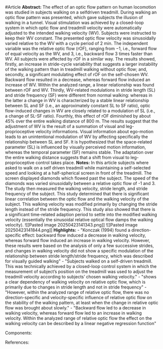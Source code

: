 #Article 
**Abstract:**
	The effect of an optic flow pattern on human locomotion was studied in subjects walking on a selfdriven treadmill. During walking an optic flow pattern was presented, which gave subjects the illusion of walking in a tunnel. Visual stimulation was achieved by a closed-loop system in which optic flow and treadmill velocity were automatically adjusted to the intended walking velocity (WV). Subjects were instructed to keep their WV constant. The presented optic flow velocity was sinusoidally varied relative to the WV with a cycle period of 2 min. The independent variable was the relative optic flow (rOF), ranging from −1, i.e., forward flow of equal velocity as the WV, and 3, i.e., backward flow 3 times faster than WV. All subjects were affected by rOF in a similar way. The results showed, firstly, an increase in stride-cycle variability that suggests a larger instability of the walking pattern than in treadmill walking without optic flow; and, secondly, a significant modulating effect of rOF on the self-chosen WV. Backward flow resulted in a decrease, whereas forward flow induced an increase of WV. Within the analyzed range, a linear relationship was found between rOF and WV. Thirdly, WV-related modulations in stride length (SL) and stride frequency (SF) were different from normal walking: whereas in the latter a change in WV is characterized by a stable linear relationship between SL and SF (i.e., an approximately constant SL to SF ratio), optic flow-induced changes in WV are closely related to a modulation of SL (i.e., a change of SL-SF ratio). Fourthly, this effect of rOF diminished by about 45% over the entire walking distance of 800 m. The results suggest that the adjustment of WV is the result of a summation of visual and leg-proprioceptive velocity informations. Visual information about ego-motion leads to an unintentional modulation of WV by affecting specifically the relationship between SL and  SF. It is hypothesized that the space-related parameter (SL) is influenced by visually perceived motion information, whereas the temporal parameter (SF) remains stable. The adaptation over the entire walking distance suggests that a shift from visual to leg-proprioceptive control takes place.
**Notes:**
	In this article subjects where asked to walk on a self driven treadmill while maintaining a self-selected speed and looking at a half-spherical screen in front of the treadmill. The screen displayed diamonds which flowed past the subject. The speed of the diamonds was varied sinusoidally between a relative optic flow of -1 and 3. The study then measured the walking velocity, stride length, and stride frequency of the subject. This study determined that there is significant linear correlation between the optic flow  and the walking velocity of the subject. This walking velocity was modified primarily by changing the stride length instead of the stride frequency.  This study also showed that there is a significant time-related adaption period to settle into the modified walking velocity (essentially the sinusoidal relative optical flow damps the walking velocity).
	![[Pasted image 20250423141343.png]]
![[Pasted image 20250423141844.png]]
**Highlights:**
	- "Konczak (1994) found a direction-specific effect: backward flow induced a decrease in walking velocity, whereas forward flow induced an increase in walking velocity. However, these results were based on the analysis of only a few successive strides, and changes in walking velocity did not show a specific modulation of the relationship between stride length/stride frequency, which was described for visually guided walking"
	- "Subjects walked on a self-driven treadmill. This was technically achieved by a closed-loop control system in which the measurement of subject’s position on the treadmill was used to adjust the treadmill velocity according to subjects’ chosen walking velocity."
	- "shows a clear dependency of walking velocity on relative optic flow, which is primarily due to changes in stride length and not in stride frequency"
	- "However, within the analyzed range of relative optic flow, there was no direction-specific and velocity-specific influence of relative optic flow on the stability of the walking pattern, at least when the change in relative optic flow was brought about slowly."
	- "Backward flow led to a decrease in walking velocity, whereas forward flow led to an increase in walking velocity. Within the analyzed range of relative optic flow the effect on the walking velocity can be described by a linear negative regression function"
	
Components:

References:
